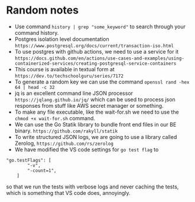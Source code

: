 # Random notes

- Use command `history | grep "some_keyword"` to search through your command history.
- Postgres isolation level documentation `https://www.postgresql.org/docs/current/transaction-iso.html`
- To use postgres with github actions, we need to use a service for it `https://docs.github.com/en/actions/use-cases-and-examples/using-containerized-services/creating-postgresql-service-containers`
- This course is available in textual form at `https://dev.to/techschoolguru/series/7172`
- To generate a random key we can use the command `openssl rand -hex 64 | head -c 32`
- jq is an excellent command line JSON processor `https://jqlang.github.io/jq/` which can be used to process json responses from stuff like AWS secret manager or something.
- To make any file executable, like the wait-for.sh we need to use the `chmod +x wait-for.sh` command.
- We can use the Go Statik library to bundle front end files in our BE binary. `https://github.com/rakyll/statik`
- To write structured JSON logs, we are going to use a library called Zerolog, `https://github.com/rs/zerolog`
- We have modified the VS code settings for `go test flag` to 
```
"go.testFlags": [
        "-v",
        "-count=1",
    ]
```
so that we run the tests with verbose logs and never caching the tests, which is something that VS code does, annoyingly.